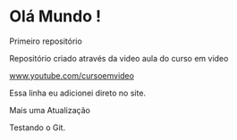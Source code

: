 # Olá Mundo !
 Primeiro repositório

 Repositório criado através da video aula do curso em video

 www.youtube.com/cursoemvideo
 
Essa linha eu adicionei direto  no  site.

Mais uma Atualização

Testando o Git.
